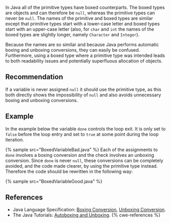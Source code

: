 In Java all of the primitive types have boxed counterparts. The boxed types are objects and can therefore be `null`, whereas the primitive types can never be `null`. The names of the primitive and boxed types are similar except that primitive types start with a lower-case letter and boxed types start with an upper-case letter (also, for `char` and `int` the names of the boxed types are slightly longer, namely `Character` and `Integer`).

Because the names are so similar and because Java performs automatic boxing and unboxing conversions, they can easily be confused. Furthermore, using a boxed type where a primitive type was intended leads to both readability issues and potentially superfluous allocation of objects.


## Recommendation
If a variable is never assigned `null` it should use the primitive type, as this both directly shows the impossibility of `null` and also avoids unnecessary boxing and unboxing conversions.


## Example
In the example below the variable `done` controls the loop exit. It is only set to `false` before the loop entry and set to `true` at some point during the loop iteration.

{% sample src="BoxedVariableBad.java" %}
Each of the assignments to `done` involves a boxing conversion and the check involves an unboxing conversion. Since `done` is never `null`, these conversions can be completely avoided, and the code made clearer, by using the primitive type instead. Therefore the code should be rewritten in the following way:

{% sample src="BoxedVariableGood.java" %}

## References
* Java Language Specification: [Boxing Conversion](https://docs.oracle.com/javase/specs/jls/se11/html/jls-5.html#jls-5.1.7), [Unboxing Conversion](https://docs.oracle.com/javase/specs/jls/se11/html/jls-5.html#jls-5.1.8).
* The Java Tutorials: [Autoboxing and Unboxing](https://docs.oracle.com/javase/tutorial/java/data/autoboxing.html).
{% cwe-references %}
